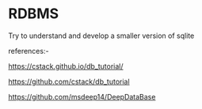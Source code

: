 # RDBMS
Try to understand and develop a smaller version of sqlite


references:-

https://cstack.github.io/db_tutorial/

https://github.com/cstack/db_tutorial

https://github.com/msdeep14/DeepDataBase

